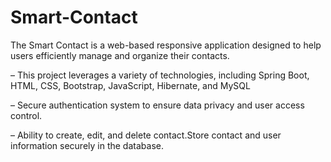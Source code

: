 # Smart-Contact

The Smart Contact is a web-based responsive application designed to help users efficiently manage and organize their contacts.

– This project leverages a variety of technologies, including Spring Boot, HTML, CSS, Bootstrap, JavaScript, Hibernate, and MySQL

– Secure authentication system to ensure data privacy and user access control.

– Ability to create, edit, and delete contact.Store contact and user information securely in the database.
